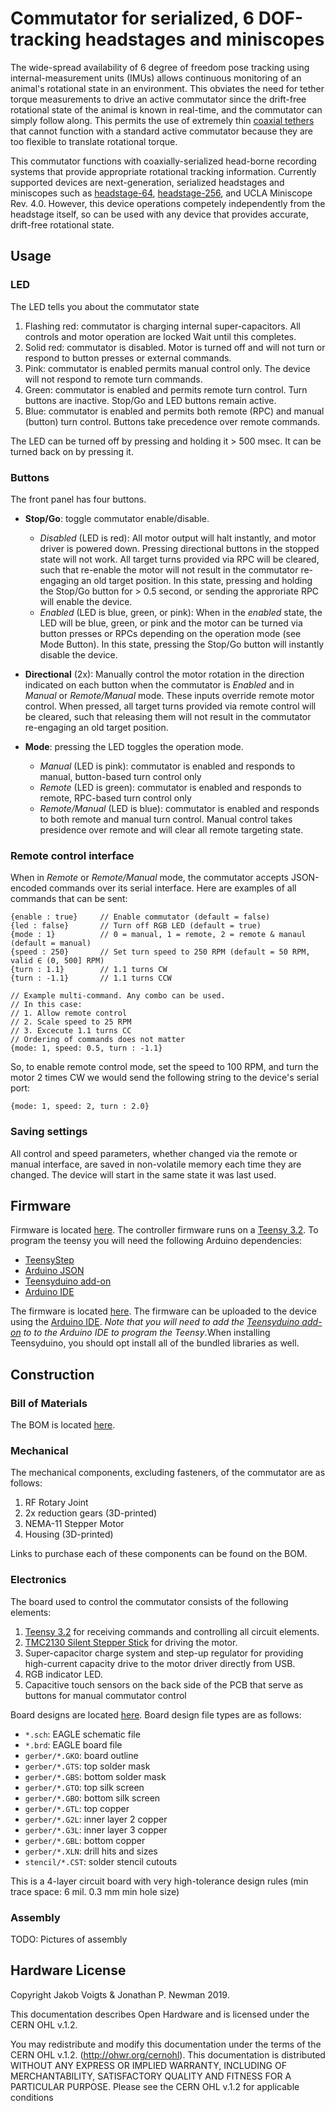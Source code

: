 # Commutator for serialized, 6 DOF-tracking headstages and miniscopes
The wide-spread availability of 6 degree of freedom pose tracking using
internal-measurement units (IMUs) allows continuous monitoring of an animal's
rotational state in an environment. This obviates the need for tether torque
measurements to drive an active commutator since the drift-free rotational
state of the animal is known in real-time, and the commutator can simply
follow along. This permits the use of extremely thin [coaxial
tethers](http://www.axon-cable.com/en/02_products/06_coaxial-cables/02/index.aspx)
that cannot function with a standard active commutator because they are too
flexible to translate rotational torque.

This commutator functions with coaxially-serialized head-borne recording
systems that provide appropriate rotational tracking information. Currently
supported devices are next-generation, serialized headstages and miniscopes
such as [headstage-64](), [headstage-256](), and UCLA Miniscope Rev. 4.0.
However, this device operations competely independently from the headstage
itself, so can be used with any device that provides accurate, drift-free
rotational state.

## Usage

### LED
The LED tells you about the commutator state

1. Flashing red: commutator is charging internal super-capacitors.  All
   controls and motor operation are locked Wait until this completes.
1. Solid red: commutator is disabled. Motor is turned off and will not
   turn or respond to button presses or external commands.
1. Pink: commutator is enabled permits manual control only. The device will
   not respond to remote turn commands.
1. Green: commutator is enabled and permits remote turn control. Turn
   buttons are inactive. Stop/Go and LED buttons remain active.
1. Blue: commutator is enabled and permits both remote (RPC) and manual
   (button) turn control. Buttons take precedence over remote commands.

The LED can be turned off by pressing and holding it > 500 msec. It can be
turned back on by pressing it.

### Buttons
The front panel has four buttons.

- __Stop/Go__: toggle commutator enable/disable.
    - *Disabled* (LED is red): All motor output will halt instantly, and motor
      driver is powered down. Pressing directional buttons in the stopped state
      will not work.  All target turns provided via RPC will be cleared, such
      that re-enable the motor will not result in the commutator re-engaging an
      old target position. In this state, pressing and holding the Stop/Go
      button for > 0.5 second, or sending the approriate RPC will enable the
      device.
    - *Enabled* (LED is blue, green, or pink): When in the *enabled* state, the
      LED will be blue, green, or pink and the motor can be turned via button
      presses or RPCs depending on the operation mode (see Mode Button). In
      this state, pressing the Stop/Go button will instantly disable the
      device.

- __Directional__ (2x): Manually control the motor rotation in the
  direction indicated on each button when the commutator is *Enabled* and in
  *Manual* or *Remote/Manual* mode. These inputs override remote motor control.
  When pressed, all target turns provided via remote control will be cleared,
  such that releasing them will not result in the commutator re-engaging an old
  target position.

- __Mode__: pressing the LED toggles the operation mode.
  - *Manual* (LED is pink): commutator is enabled and responds to manual,
    button-based turn control only
  - *Remote* (LED is green): commutator is enabled and responds to remote,
    RPC-based turn control only
  - *Remote/Manual* (LED is blue): commutator is enabled and responds to both
    remote and manual turn control. Manual control takes presidence over remote
    and will clear all remote targeting state.

### Remote control interface
When in *Remote* or *Remote/Manual* mode, the commutator accepts JSON-encoded
commands over its serial interface. Here are examples of all commands that can
be sent:
```
{enable : true}     // Enable commutator (default = false)
{led : false}       // Turn off RGB LED (default = true)
{mode : 1}          // 0 = manual, 1 = remote, 2 = remote & manaul (default = manual)
{speed : 250}       // Set turn speed to 250 RPM (default = 50 RPM, valid ∈ (0, 500] RPM)
{turn : 1.1}        // 1.1 turns CW
{turn : -1.1}       // 1.1 turns CCW

// Example multi-command. Any combo can be used.
// In this case:
// 1. Allow remote control
// 2. Scale speed to 25 RPM
// 3. Excecute 1.1 turns CC
// Ordering of commands does not matter
{mode: 1, speed: 0.5, turn : -1.1}
```

So, to enable remote control mode, set the speed to 100 RPM, and turn the motor
2 times CW we would send the following string to the device's serial port:
```
{mode: 1, speed: 2, turn : 2.0}
```

### Saving settings
All control and speed parameters, whether changed via the remote or manual
interface, are saved in non-volatile memory each time they are changed. The
device will start in the same state it was last used.

## Firmware
Firmware is located [here](../firmware). The controller firmware runs on a
[Teensy 3.2](https://www.pjrc.com/store/teensy32.html). To program the teensy
you will need the following Arduino dependencies:

- [TeensyStep](https://github.com/luni64/TeensyStep)
- [Arduino JSON](https://arduinojson.org/)
- [Teensyduino add-on](https://www.pjrc.com/teensy/td_download.html)
- [Arduino IDE](https://www.arduino.cc/en/Main/Software)

The firmware is located
[here](https://github.com/jonnew/twister3/tree/master/firmware/twister3). The
firmware can be uploaded to the device using the [Arduino
IDE](https://www.arduino.cc/en/Main/Software). _Note that you will need to add
the [Teensyduino add-on](https://www.pjrc.com/teensy/teensyduino.html) to to
the Arduino IDE to program the Teensy_.When installing Teensyduino, you should
opt install all of the bundled libraries as well.

## Construction

### Bill of Materials
The BOM is located [here](https://docs.google.com/spreadsheets/d/1M2R0Q2-OuRHzctt05BxtA3hxNcCHtRZHORzCKElmG1Q/edit?usp=sharing).

### Mechanical
The mechanical components, excluding fasteners, of the commutator are as
follows:

1. RF Rotary Joint
1. 2x reduction gears (3D-printed)
1. NEMA-11 Stepper Motor
1. Housing (3D-printed)

Links to purchase each of these components can be found on the BOM.

### Electronics
The board used to control the commutator consists of the following elements:

1. [Teensy 3.2](https://www.pjrc.com/store/teensy32.html) for receiving
   commands and controlling all circuit elements.
2. [TMC2130 Silent Stepper
   Stick](https://www.watterott.com/en/SilentStepStick-TMC2130) for driving the
   motor.
3. Super-capacitor charge system and step-up regulator for providing
   high-current capacity drive to the motor driver directly from USB.
4. RGB indicator LED.
5. Capacitive touch sensors on the back side of the PCB that serve as buttons
   for manual commutator control

Board designs are located [here](../control-board). Board design file types are
as follows:

- `*.sch`: EAGLE schematic file
- `*.brd`: EAGLE board file
- `gerber/*.GKO`: board outline
- `gerber/*.GTS`: top solder mask
- `gerber/*.GBS`: bottom solder mask
- `gerber/*.GTO`: top silk screen
- `gerber/*.GBO`: bottom silk screen
- `gerber/*.GTL`: top copper
- `gerber/*.G2L`: inner layer 2 copper
- `gerber/*.G3L`: inner layer 3 copper
- `gerber/*.GBL`: bottom copper
- `gerber/*.XLN`: drill hits and sizes
- `stencil/*.CST`: solder stencil cutouts

This is a 4-layer circuit board with very high-tolerance design rules (min
trace space: 6 mil. 0.3 mm min hole size)

### Assembly

TODO: Pictures of assembly

## Hardware License
Copyright Jakob Voigts & Jonathan P. Newman 2019.

This documentation describes Open Hardware and is licensed under the
CERN OHL v.1.2.

You may redistribute and modify this documentation under the terms of the CERN
OHL v.1.2. (http://ohwr.org/cernohl). This documentation is distributed WITHOUT
ANY EXPRESS OR IMPLIED WARRANTY, INCLUDING OF MERCHANTABILITY, SATISFACTORY
QUALITY AND FITNESS FOR A PARTICULAR PURPOSE. Please see the CERN OHL v.1.2 for
applicable conditions
